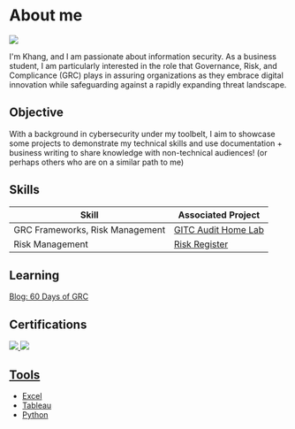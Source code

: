 # About me
<a href="https://www.linkedin.com/in/th%E1%BA%BF-khang-huynh-aba8aa1a7"><img src="https://img.shields.io/badge/-LinkedIn-0072b1?&style-for-the-badge&logo=linkedin&logoColor=white" /></a>

I'm Khang, and I am passionate about information security. As a business student, I am particularly interested in the role that Governance, Risk, and Complicance (GRC) plays in assuring organizations as they embrace digital innovation while safeguarding against a rapidly expanding threat landscape.

## Objective
With a background in cybersecurity under my toolbelt, I aim to showcase some projects to demonstrate my technical skills and use documentation + business writing to share knowledge with non-technical audiences! (or perhaps others who are on a similar path to me)

## Skills

| Skill                                         | Associated Project         |
|-----------------------------------------------|----------------------------|
| GRC Frameworks, Risk Management               | <a href="https://github.com/a-khang/it-audit-compliance-dashboard">GITC Audit Home Lab</a>|
| Risk Management              | <a href="https://github.com/a-khang/risk_register_lab">Risk Register</a>|

## Learning
<a href="https://github.com/a-khang/60-days">Blog: 60 Days of GRC</a>

## Certifications
<div>
<a href="https://www.credly.com/badges/c3e0d53f-4cec-4e42-9756-34fbaaf12ac8/linked_in_profile"><img src="https://img.shields.io/badge/-Security%2B-FF0000?&style=for-the-badge&logo=CompTIA&logoColor=white" />
<a href="https://www.credly.com/badges/73f23fdd-0fae-43bc-8948-5d27b84aced4/linked_in_profile"><img src="https://img.shields.io/badge/-PCCET-FA582D?&style=for-the-badge&logo=PaloAlto&logoColor=white" />
</div>

## Tools
- Excel
- Tableau
- Python
